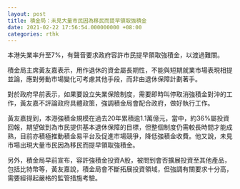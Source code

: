 ```yaml
---
layout: post
title: 積金局：未見大量市民因為移民而提早領取強積金
date: 2021-02-22 17:56:54.000000000 +08:00
categories: rthk
---
```


本港失業率升至7%，有聲音要求政府容許市民提早領取強積金，以渡過難關。

積金局主席黃友嘉表示，用作退休的資金屬長期性，不能與短期就業市場表現相提並論，應對勞動市場變化可考慮其他手段，而非由退休保障計劃著手。

對於政府早前表示，如果要設立失業保險制度，需要即時叫停取消強積金對沖的工作，黃友嘉不評論政府具體政策，強調積金局會配合政府，做好執行工作。

黃友嘉提到，本港強積金規模在過去20年累積逾1.1萬億元，當中，約36%屬投資回報，期望做到為市民提供基本退休保障的目標，但整個制度仍需較長時間才能成熟，目前亦積極推動積金易平台及促進市場競爭，降低強積金收費。他又說，未見市場出現大量市民因為移民而提早領取強積金。

另外，積金局早前宣布，容許強積金投資A股，被問到會否擴展投資至其他產品，包括比特幣等，黃友嘉說，積金局會不斷拓展投資領域，但強調有關要求十分高，需要經得起嚴格的監管措施考驗。
